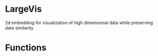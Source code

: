 # LargeVis

2d embedding for visualization of high dimensional data while preserving data similarity

# Functions

```@docs LargeVis.diff_likelihood(coordinates,g,nodes, γ, weight2,num_negative_edges,negsource,negdestin)
```
